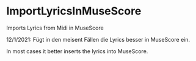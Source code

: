 # ImportLyricsInMuseScore
Imports Lyrics from Midi in MuseScore

12/1/2021: Fügt in den meisent Fällen die Lyrics besser in MuseScore ein.

In most cases it better inserts the lyrics into MuseScore.
